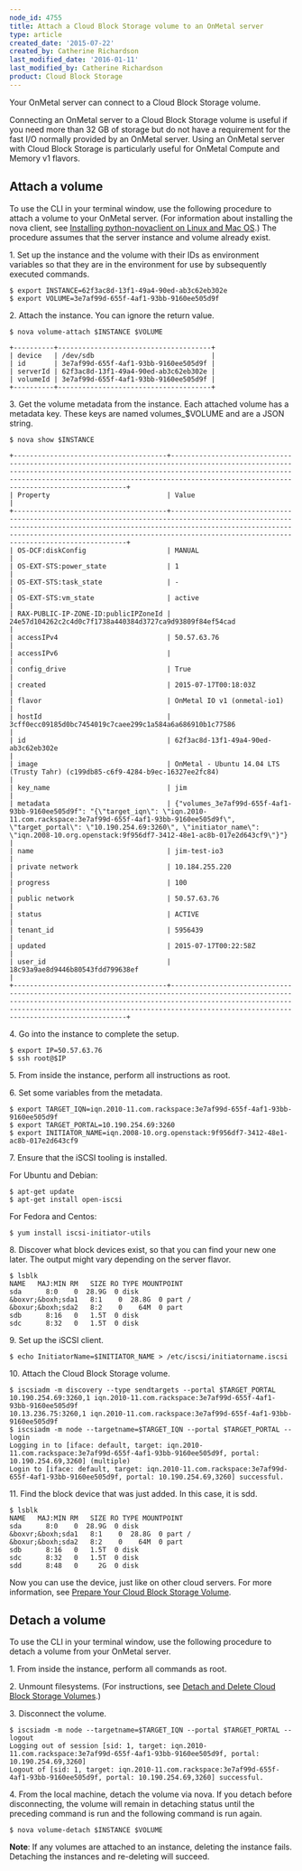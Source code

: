 ```yaml
---
node_id: 4755
title: Attach a Cloud Block Storage volume to an OnMetal server
type: article
created_date: '2015-07-22'
created_by: Catherine Richardson
last_modified_date: '2016-01-11'
last_modified_by: Catherine Richardson
product: Cloud Block Storage
---
```


Your OnMetal server can connect to a Cloud Block Storage volume.

Connecting an OnMetal server to a Cloud Block Storage volume is useful
if you need more than 32 GB of storage but do not have a requirement for
the fast I/O normally provided by an OnMetal server. Using an OnMetal
server with Cloud Block Storage is particularly useful for OnMetal
Compute and Memory v1 flavors.



Attach a volume
---------------

To use the CLI in your terminal window, use the following procedure to
attach a volume to your OnMetal server. (For information about
installing the nova client, see [Installing python-novaclient on Linux
and Mac
OS](/how-to/installing-python-novaclient-on-linux-and-mac-os).)
The procedure assumes that the server instance and volume already exist.

1\. Set up the instance and the volume with their IDs as environment
variables so that they are in the environment for use by subsequently
executed commands.

    $ export INSTANCE=62f3ac8d-13f1-49a4-90ed-ab3c62eb302e
    $ export VOLUME=3e7af99d-655f-4af1-93bb-9160ee505d9f

2\. Attach the instance. You can ignore the return value.

    $ nova volume-attach $INSTANCE $VOLUME

    +----------+--------------------------------------+
    | device   | /dev/sdb                             |
    | id       | 3e7af99d-655f-4af1-93bb-9160ee505d9f |
    | serverId | 62f3ac8d-13f1-49a4-90ed-ab3c62eb302e |
    | volumeId | 3e7af99d-655f-4af1-93bb-9160ee505d9f |
    +----------+--------------------------------------+

3\. Get the volume metadata from the instance. Each attached volume has a
metadata key. These keys are named volumes\_\$VOLUME and are a JSON
string.

    $ nova show $INSTANCE

    +--------------------------------------+-----------------------------------------------------------------------------------------------------------------------------------------------------------------------------------------------------------------------------------------------------------------------------+
    | Property                             | Value                                                                                                                                                                                                                                                                       |
    +--------------------------------------+-----------------------------------------------------------------------------------------------------------------------------------------------------------------------------------------------------------------------------------------------------------------------------+
    | OS-DCF:diskConfig                    | MANUAL                                                                                                                                                                                                                                                                      |
    | OS-EXT-STS:power_state               | 1                                                                                                                                                                                                                                                                           |
    | OS-EXT-STS:task_state                | -                                                                                                                                                                                                                                                                           |
    | OS-EXT-STS:vm_state                  | active                                                                                                                                                                                                                                                                      |
    | RAX-PUBLIC-IP-ZONE-ID:publicIPZoneId | 24e57d104262c2c4d0c7f1738a440384d3727ca9d93809f84ef54cad                                                                                                                                                                                                                    |
    | accessIPv4                           | 50.57.63.76                                                                                                                                                                                                                                                                 |
    | accessIPv6                           |                                                                                                                                                                                                                                                                             |
    | config_drive                         | True                                                                                                                                                                                                                                                                        |
    | created                              | 2015-07-17T00:18:03Z                                                                                                                                                                                                                                                        |
    | flavor                               | OnMetal IO v1 (onmetal-io1)                                                                                                                                                                                                                                                 |
    | hostId                               | 3cff0ecc09185d0bc7454019c7caee299c1a584a6a686910b1c77586                                                                                                                                                                                                                    |
    | id                                   | 62f3ac8d-13f1-49a4-90ed-ab3c62eb302e                                                                                                                                                                                                                                        |
    | image                                | OnMetal - Ubuntu 14.04 LTS (Trusty Tahr) (c199db85-c6f9-4284-b9ec-16327ee2fc84)                                                                                                                                                                                             |
    | key_name                             | jim                                                                                                                                                                                                                                                                         |
    | metadata                             | {"volumes_3e7af99d-655f-4af1-93bb-9160ee505d9f": "{\"target_iqn\": \"iqn.2010-11.com.rackspace:3e7af99d-655f-4af1-93bb-9160ee505d9f\", \"target_portal\": \"10.190.254.69:3260\", \"initiator_name\": \"iqn.2008-10.org.openstack:9f956df7-3412-48e1-ac8b-017e2d643cf9\"}"} |
    | name                                 | jim-test-io3                                                                                                                                                                                                                                                                |
    | private network                      | 10.184.255.220                                                                                                                                                                                                                                                              |
    | progress                             | 100                                                                                                                                                                                                                                                                         |
    | public network                       | 50.57.63.76                                                                                                                                                                                                                                                                 |
    | status                               | ACTIVE                                                                                                                                                                                                                                                                      |
    | tenant_id                            | 5956439                                                                                                                                                                                                                                                                     |
    | updated                              | 2015-07-17T00:22:58Z                                                                                                                                                                                                                                                        |
    | user_id                              | 18c93a9ae8d9446b80543fdd799638ef                                                                                                                                                                                                                                            |
    +--------------------------------------+-----------------------------------------------------------------------------------------------------------------------------------------------------------------------------------------------------------------------------------------------------------------------------+

4\. Go into the instance to complete the setup.

    $ export IP=50.57.63.76
    $ ssh root@$IP

5\. From inside the instance, perform all instructions as root.

6\. Set some variables from the metadata.

    $ export TARGET_IQN=iqn.2010-11.com.rackspace:3e7af99d-655f-4af1-93bb-9160ee505d9f
    $ export TARGET_PORTAL=10.190.254.69:3260
    $ export INITIATOR_NAME=iqn.2008-10.org.openstack:9f956df7-3412-48e1-ac8b-017e2d643cf9

7\. Ensure that the iSCSI tooling is installed.

For Ubuntu and Debian:

    $ apt-get update
    $ apt-get install open-iscsi

For Fedora and Centos:

    $ yum install iscsi-initiator-utils

8\. Discover what block devices exist, so that you can find your new one
later. The output might vary depending on the server flavor.

    $ lsblk
    NAME   MAJ:MIN RM   SIZE RO TYPE MOUNTPOINT
    sda      8:0    0  28.9G  0 disk
    &boxvr;&boxh;sda1   8:1    0  28.8G  0 part /
    &boxur;&boxh;sda2   8:2    0    64M  0 part
    sdb      8:16   0   1.5T  0 disk
    sdc      8:32   0   1.5T  0 disk

9\. Set up the iSCSI client.

    $ echo InitiatorName=$INITIATOR_NAME > /etc/iscsi/initiatorname.iscsi

10\. Attach the Cloud Block Storage volume.

    $ iscsiadm -m discovery --type sendtargets --portal $TARGET_PORTAL
    10.190.254.69:3260,1 iqn.2010-11.com.rackspace:3e7af99d-655f-4af1-93bb-9160ee505d9f
    10.13.236.75:3260,1 iqn.2010-11.com.rackspace:3e7af99d-655f-4af1-93bb-9160ee505d9f
    $ iscsiadm -m node --targetname=$TARGET_IQN --portal $TARGET_PORTAL --login
    Logging in to [iface: default, target: iqn.2010-11.com.rackspace:3e7af99d-655f-4af1-93bb-9160ee505d9f, portal: 10.190.254.69,3260] (multiple)
    Login to [iface: default, target: iqn.2010-11.com.rackspace:3e7af99d-655f-4af1-93bb-9160ee505d9f, portal: 10.190.254.69,3260] successful.

11\. Find the block device that was just added.  In this case, it is sdd.

    $ lsblk
    NAME   MAJ:MIN RM   SIZE RO TYPE MOUNTPOINT
    sda      8:0    0  28.9G  0 disk
    &boxvr;&boxh;sda1   8:1    0  28.8G  0 part /
    &boxur;&boxh;sda2   8:2    0    64M  0 part
    sdb      8:16   0   1.5T  0 disk
    sdc      8:32   0   1.5T  0 disk
    sdd      8:48   0     2G  0 disk

Now you can use the device, just like on other cloud servers. For more
information, see [Prepare Your Cloud Block Storage
Volume](/how-to/prepare-your-cloud-block-storage-volume).



Detach a volume
---------------

To use the CLI in your terminal window, use the following procedure to
detach a volume from your OnMetal server.

1\. From inside the instance, perform all commands as root.

2\. Unmount filesystems. (For instructions, see [Detach and Delete Cloud
Block Storage
Volumes](/how-to/detach-and-delete-cloud-block-storage-volumes).)

3\. Disconnect the volume.

    $ iscsiadm -m node --targetname=$TARGET_IQN --portal $TARGET_PORTAL --logout
    Logging out of session [sid: 1, target: iqn.2010-11.com.rackspace:3e7af99d-655f-4af1-93bb-9160ee505d9f, portal: 10.190.254.69,3260]
    Logout of [sid: 1, target: iqn.2010-11.com.rackspace:3e7af99d-655f-4af1-93bb-9160ee505d9f, portal: 10.190.254.69,3260] successful.

4\. From the local machine, detach the volume via nova. If you detach
before disconnecting, the volume will remain in detaching status until
the preceding command is run and the following command is run again.

    $ nova volume-detach $INSTANCE $VOLUME

**Note**: If any volumes are attached to an instance, deleting the
instance fails. Detaching the instances and re-deleting will succeed.

